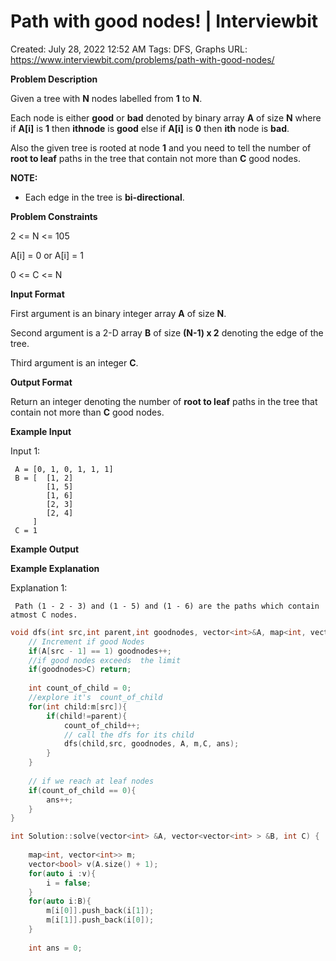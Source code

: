 # Path with good nodes! | Interviewbit

Created: July 28, 2022 12:52 AM
Tags: DFS, Graphs
URL: https://www.interviewbit.com/problems/path-with-good-nodes/

**Problem Description**

Given a tree with **N** nodes labelled from **1** to **N**.

Each node is either **good** or **bad** denoted by binary array **A** of size **N** where if **A[i]** is **1** then **ithnode** is **good** else if **A[i]** is **0** then **ith** node is **bad**.

Also the given tree is rooted at node **1** and you need to tell the number of **root to leaf** paths in the tree that contain not more than **C** good nodes.

**NOTE:**

- Each edge in the tree is **bi-directional**.

**Problem Constraints**

2 <= N <= 105

A[i] = 0 or A[i] = 1

0 <= C <= N

**Input Format**

First argument is an binary integer array **A** of size **N**.

Second argument is a 2-D array **B** of size **(N-1) x 2** denoting the edge of the tree.

Third argument is an integer **C**.

**Output Format**

Return an integer denoting the number of **root to leaf** paths in the tree that contain not more than **C** good nodes.

**Example Input**

Input 1:

```
 A = [0, 1, 0, 1, 1, 1]
 B = [  [1, 2]
        [1, 5]
        [1, 6]
        [2, 3]
        [2, 4]
     ]
 C = 1

```

**Example Output**

**Example Explanation**

Explanation 1:

```
 Path (1 - 2 - 3) and (1 - 5) and (1 - 6) are the paths which contain atmost C nodes.

```

```cpp
void dfs(int src,int parent,int goodnodes, vector<int>&A, map<int, vector<int>> &m, int & C, int &ans){
    // Increment if good Nodes
    if(A[src - 1] == 1) goodnodes++;
    //if good nodes exceeds  the limit
    if(goodnodes>C) return;
    
    int count_of_child = 0;
    //explore it's  count_of_child
    for(int child:m[src]){
        if(child!=parent){
            count_of_child++;
            // call the dfs for its child
            dfs(child,src, goodnodes, A, m,C, ans);
        }
    }
    
    // if we reach at leaf nodes
    if(count_of_child == 0){
        ans++;
    }
}

int Solution::solve(vector<int> &A, vector<vector<int> > &B, int C) {
    
    map<int, vector<int>> m;
    vector<bool> v(A.size() + 1);
    for(auto i :v){
        i = false;
    }
    for(auto i:B){
        m[i[0]].push_back(i[1]); 
        m[i[1]].push_back(i[0]);
    }
    
    int ans = 0;
```